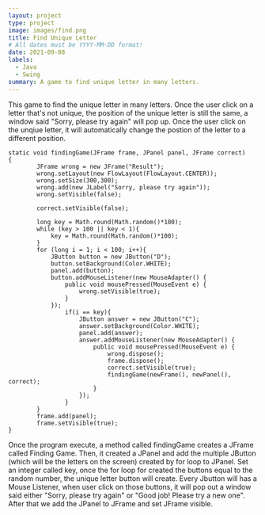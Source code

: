 ```yaml
---
layout: project
type: project
image: images/find.png
title: Find Unique Letter
# All dates must be YYYY-MM-DD format!
date: 2021-09-08
labels:
  - Java
  - Swing
summary: A game to find unique letter in many letters.
---
```


This game to find the unique letter in many letters. Once the user click on a letter that's not unique,  the position of the unique letter is still the same, a window said "Sorry, please try again" will pop up. Once the user click on the unqiue letter, it will automatically change the postion of the letter to a different position.

```
static void findingGame(JFrame frame, JPanel panel, JFrame correct)
{
        JFrame wrong = new JFrame("Result");
        wrong.setLayout(new FlowLayout(FlowLayout.CENTER));
        wrong.setSize(300,300);
        wrong.add(new JLabel("Sorry, please try again"));
        wrong.setVisible(false);
        
        correct.setVisible(false);

        long key = Math.round(Math.random()*100);
        while (key > 100 || key < 1){
            key = Math.round(Math.random()*100);
        }
        for (long i = 1; i < 100; i++){
            JButton button = new JButton("D");
            button.setBackground(Color.WHITE);
            panel.add(button);
            button.addMouseListener(new MouseAdapter() {
                public void mousePressed(MouseEvent e) {
                    wrong.setVisible(true);
                }
            });
                if(i == key){
                    JButton answer = new JButton("C");
                    answer.setBackground(Color.WHITE);
                    panel.add(answer);
                    answer.addMouseListener(new MouseAdapter() {
                        public void mousePressed(MouseEvent e) {
                            wrong.dispose();
                            frame.dispose();
                            correct.setVisible(true);
                            findingGame(newFrame(), newPanel(), correct);
                        }
                    });
                }
        }
        frame.add(panel);
        frame.setVisible(true);
}
```

Once the program execute, a method called findingGame creates a JFrame called Finding Game. Then, it created a JPanel and add the multiple JButton (which will be the letters on the screen) created by for loop to JPanel. Set an integer called key, once the for loop for created the buttons equal to the random number, the unique letter button will create. Every Jbutton will has a Mouse Listener, when user click on those buttons, it will pop out a window said either "Sorry, please try again" or "Good job! Please try a new one". After that we add the JPanel to JFrame and set JFrame visible.


